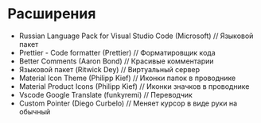 # Расширения

- Russian Language Pack for Visual Studio Code (Microsoft) // Языковой пакет
- Prettier - Code formatter (Prettier) // Форматировщик кода
- Better Comments (Aaron Bond) // Красивые комментарии
- Языковой пакет (Ritwick Dey) // Виртуальный сервер
- Material Icon Theme (Philipp Kief) // Иконки папок в проводнике
- Material Product Icons (Philipp Kief) // Иконки значков в проводнике
- Vscode Google Translate (funkyremi) // Переводчик
- Custom Pointer (Diego Curbelo) // Меняет курсор в виде руки на обычный

